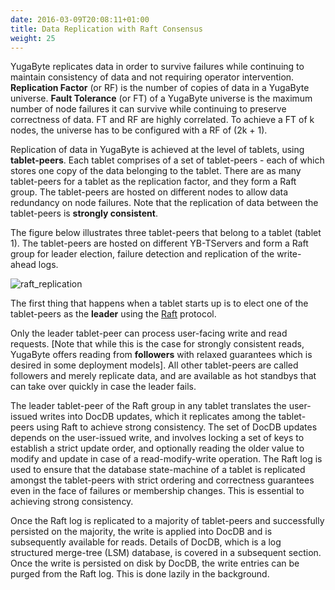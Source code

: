 ```yaml
---
date: 2016-03-09T20:08:11+01:00
title: Data Replication with Raft Consensus
weight: 25
---
```


YugaByte replicates data in order to survive failures while continuing to maintain consistency of
data and not requiring operator intervention. **Replication Factor** (or RF) is the number of copies of
data in a YugaByte universe. **Fault Tolerance** (or FT) of a YugaByte universe is the maximum number of
node failures it can survive while continuing to preserve correctness of data. FT and
RF are highly correlated. To achieve a FT of k nodes, the universe has
to be configured with a RF of (2k + 1).

Replication of data in YugaByte is achieved at the level of tablets, using **tablet-peers**. Each tablet
comprises of a set of tablet-peers - each of which stores one copy of the data belonging to the
tablet. There are as many tablet-peers for a tablet as the replication factor, and they form a Raft
group. The tablet-peers are hosted on different nodes to allow data redundancy on node failures.
Note that the replication of data between the tablet-peers is **strongly consistent**.

The figure below illustrates three tablet-peers that belong to a tablet (tablet 1). The tablet-peers
are hosted on different YB-TServers and form a Raft group for leader election, failure detection and
replication of the write-ahead logs.

![raft_replication](/images/raft_replication.png)

The first thing that happens when a tablet starts up is to elect one of the tablet-peers as the
**leader** using the [Raft](https://raft.github.io/) protocol.

Only the leader tablet-peer can process user-facing write and read requests. [Note that while this
is the case for strongly consistent reads, YugaByte offers reading from **followers** with relaxed
guarantees which is desired in some deployment models]. All other tablet-peers are called followers
and merely replicate data, and are available as hot standbys that can take over quickly in case the
leader fails.

The leader tablet-peer of the Raft group in any tablet translates the user-issued writes into DocDB
updates, which it replicates among the tablet-peers using Raft to achieve strong consistency. The
set of DocDB updates depends on the user-issued write, and involves locking a set of keys to
establish a strict update order, and optionally reading the older value to modify and update in case
of a read-modify-write operation. The Raft log is used to ensure that the database state-machine of
a tablet is replicated amongst the tablet-peers with strict ordering and correctness guarantees even
in the face of failures or membership changes. This is essential to achieving strong consistency.

Once the Raft log is replicated to a majority of tablet-peers and successfully persisted on the
majority, the write is applied into DocDB and is subsequently available for reads. Details of DocDB,
which is a log structured merge-tree (LSM) database, is covered in a subsequent section. Once the
write is persisted on disk by DocDB, the write entries can be purged from the Raft log. This is done
lazily in the background.